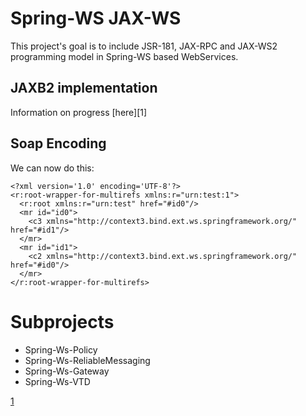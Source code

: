 # Spring-WS JAX-WS #

This project's goal is to include JSR-181, JAX-RPC and JAX-WS2 programming
model in Spring-WS based WebServices.


## JAXB2 implementation ##

Information on progress [here][1]

## Soap Encoding ##

We can now do this:

    <?xml version='1.0' encoding='UTF-8'?>
    <r:root-wrapper-for-multirefs xmlns:r="urn:test:1">
      <r:root xmlns:r="urn:test" href="#id0"/>
      <mr id="id0">
        <c3 xmlns="http://context3.bind.ext.ws.springframework.org/" href="#id1"/>
      </mr>
      <mr id="id1">
        <c2 xmlns="http://context3.bind.ext.ws.springframework.org/" href="#id0"/>
      </mr>
    </r:root-wrapper-for-multirefs>


# Subprojects #

* Spring-Ws-Policy
* Spring-Ws-ReliableMessaging
* Spring-Ws-Gateway
* Spring-Ws-VTD

[1](http://grgrzybek.github.io/sws-extensions/progress.html)

